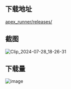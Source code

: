 ## 下载地址 
[apex_runner/releases/ ](https://github.com/cornradio/apex_runner/releases)
## 截图
![Clip_2024-07-28_18-26-31](https://github.com/user-attachments/assets/413a6403-54a2-4444-8f8c-ea952c9a8210)
## 下载量
![image](https://github.com/user-attachments/assets/b9a2ada8-2b49-4ec2-a5de-7c6f90f1ca24)
